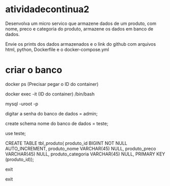 # atividadecontinua2

Desenvolva um micro servico que armazene dados de um produto, com nome, preco e categoria do produto, armazene os dados em banco de dados.

Envie os prints dos dados armazenados e o link do github com arquivos html, python, Dockerfile e o docker-compose.yml

# criar o banco

docker ps (Precisar pegar o ID do container)

docker exec -it (ID do container) /bin/bash

mysql -uroot -p

digitar a senha do banco de dados = admin;

create schema nome do banco de dados = teste;

use teste;

CREATE TABLE tbl_produto( produto_id BIGINT NOT NULL AUTO_INCREMENT, produto_nome VARCHAR(45) NULL, produto_preco VARCHAR(45) NULL, produto_categoria VARCHAR(45) NULL, PRIMARY KEY (produto_id));

exit

exit
